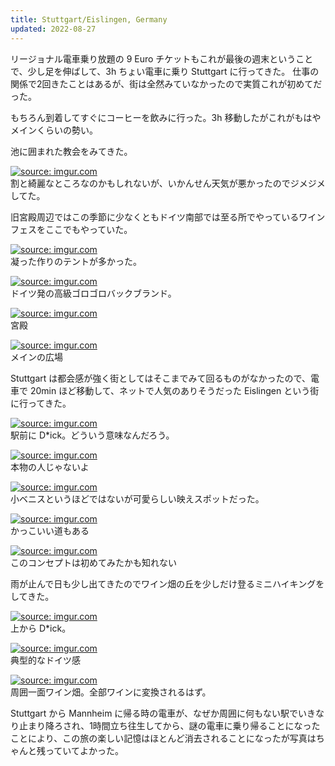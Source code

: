```yaml
---
title: Stuttgart/Eislingen, Germany
updated: 2022-08-27
---
```


リージョナル電車乗り放題の 9 Euro チケットもこれが最後の週末ということで、少し足を伸ばして、3h ちょい電車に乗り Stuttgart に行ってきた。
仕事の関係で2回きたことはあるが、街は全然みていなかったので実質これが初めてだった。

もちろん到着してすぐにコーヒーを飲みに行った。3h 移動したがこれがもはやメインくらいの勢い。

池に囲まれた教会をみてきた。

<a href="https://imgur.com/4rfC1sB"><img src="https://i.imgur.com/4rfC1sB.jpg" title="source: imgur.com" /></a>  
割と綺麗なところなのかもしれないが、いかんせん天気が悪かったのでジメジメしてた。

旧宮殿周辺ではこの季節に少なくともドイツ南部では至る所でやっているワインフェスをここでもやっていた。

<a href="https://imgur.com/95mqnH3"><img src="https://i.imgur.com/95mqnH3.jpg" title="source: imgur.com" /></a>  
凝った作りのテントが多かった。

<a href="https://imgur.com/mfAR02B"><img src="https://i.imgur.com/mfAR02B.jpg" title="source: imgur.com" /></a>  
ドイツ発の高級ゴロゴロバックブランド。

<a href="https://imgur.com/f8V8QFu"><img src="https://i.imgur.com/f8V8QFu.jpg" title="source: imgur.com" /></a>  
宮殿

<a href="https://imgur.com/LasMB52"><img src="https://i.imgur.com/LasMB52.jpg" title="source: imgur.com" /></a>  
メインの広場

Stuttgart は都会感が強く街としてはそこまでみて回るものがなかったので、電車で 20min ほど移動して、ネットで人気のありそうだった Eislingen という街に行ってきた。

<a href="https://imgur.com/yF81Zwv"><img src="https://i.imgur.com/yF81Zwv.jpg" title="source: imgur.com" /></a>  
駅前に D*ick。どういう意味なんだろう。

<a href="https://imgur.com/QWYjxi4"><img src="https://i.imgur.com/QWYjxi4.jpg" title="source: imgur.com" /></a>  
本物の人じゃないよ

<a href="https://imgur.com/zhNznZ9"><img src="https://i.imgur.com/zhNznZ9.jpg" title="source: imgur.com" /></a>  
小ベニスというほどではないが可愛らしい映えスポットだった。

<a href="https://imgur.com/9uzhTp1"><img src="https://i.imgur.com/9uzhTp1.jpg" title="source: imgur.com" /></a>  
かっこいい道もある

<a href="https://imgur.com/VYFkNbD"><img src="https://i.imgur.com/VYFkNbD.jpg" title="source: imgur.com" /></a>  
このコンセプトは初めてみたかも知れない

雨が止んで日も少し出てきたのでワイン畑の丘を少しだけ登るミニハイキングをしてきた。

<a href="https://imgur.com/vxohvXj"><img src="https://i.imgur.com/vxohvXj.jpg" title="source: imgur.com" /></a>  
上から D*ick。

<a href="https://imgur.com/zOMlw4z"><img src="https://i.imgur.com/zOMlw4z.jpg" title="source: imgur.com" /></a>  
典型的なドイツ感

<a href="https://imgur.com/tIGR3RC"><img src="https://i.imgur.com/tIGR3RC.jpg" title="source: imgur.com" /></a>  
周囲一面ワイン畑。全部ワインに変換されるはず。

Stuttgart から Mannheim に帰る時の電車が、なぜか周囲に何もない駅でいきなり止まり降ろされ、1時間立ち往生してから、謎の電車に乗り帰ることになったことにより、この旅の楽しい記憶はほとんど消去されることになったが写真はちゃんと残っていてよかった。
